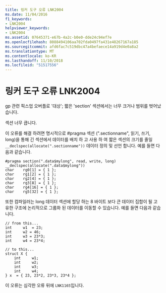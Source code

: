 ```yaml
---
title: 링커 도구 오류 LNK2004
ms.date: 11/04/2016
f1_keywords:
- LNK2004
helpviewer_keywords:
- LNK2004
ms.assetid: 07645371-e67b-4a2c-b0e0-dde24c94ef7e
ms.openlocfilehash: 8088494106aa702fda0497fa431e48267167a185
ms.sourcegitcommit: afd6fac7c519dbc47a4befaece14a919d4e0a8a2
ms.translationtype: MT
ms.contentlocale: ko-KR
ms.lasthandoff: 11/10/2018
ms.locfileid: "51517556"
---
```

# <a name="linker-tools-error-lnk2004"></a>링커 도구 오류 LNK2004

gp 관련 픽스업 오버플로 '대상'; 짧은 'section' 섹션에서는 너무 크거나 범위를 벗어났습니다.

섹션 너무 큽니다.

이 오류를 해결 하려면 명시적으로 #pragma 섹션 (".sectionname", 읽기, 쓰기, long)을 통해 긴 섹션에서 데이터를 배치 하 고 사용 하 여 짧은 섹션의 크기를 줄일 `__declspec(allocate(".sectionname"))` 데이터 정의 및 선언 합니다.  예를 들면 다음과 같습니다.

```
#pragma section(".data$mylong", read, write, long)
__declspec(allocate(".data$mylong"))
char    rg0[1] = { 1 };
char    rg1[2] = { 1 };
char    rg2[4] = { 1 };
char    rg3[8] = { 1 };
char    rg4[16] = { 1 };
char    rg5[32] = { 1 };
```

또한 컴파일러는 long 데이터 섹션에 할당 하는 8 바이트 보다 큰 데이터 집합이 될 고유한 구조에 논리적으로 그룹화 된 데이터를 이동할 수 있습니다.  예를 들면 다음과 같습니다.

```
// from this...
int     w1  = 23;
int     w2 = 46;
int     w3 = 23*3;
int     w4 = 23*4;

// to this...
struct X {
    int     w1;
    int     w2;
    int     w3;
    int     w4;
} x  = { 23, 23*2, 23*3, 23*4 };
```

이 오류는 심각한 오류 뒤에 `LNK1165`입니다.